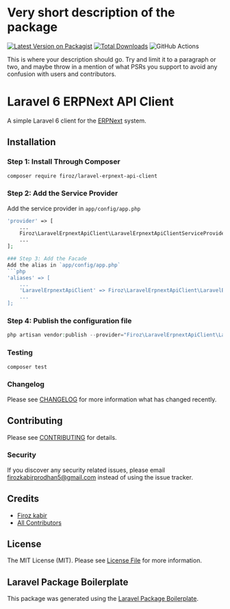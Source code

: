 # Very short description of the package

[![Latest Version on Packagist](https://img.shields.io/packagist/v/firoz/laravel-erpnext-api-client.svg?style=flat-square)](https://packagist.org/packages/firoz/laravel-erpnext-api-client)
[![Total Downloads](https://img.shields.io/packagist/dt/firoz/laravel-erpnext-api-client.svg?style=flat-square)](https://packagist.org/packages/firoz/laravel-erpnext-api-client)
![GitHub Actions](https://github.com/firozkabir25/laravel-erpnext-api-client/actions/workflows/main.yml/badge.svg)

This is where your description should go. Try and limit it to a paragraph or two, and maybe throw in a mention of what PSRs you support to avoid any confusion with users and contributors.

# Laravel 6 ERPNext API Client

A simple Laravel 6 client for the [ERPNext](https://erpnext.com/) system.

## Installation

### Step 1: Install Through Composer

```bash
composer require firoz/laravel-erpnext-api-client
```

### Step 2: Add the Service Provider
Add the service provider in `app/config/app.php`
```php
'provider' => [
    ...
    Firoz\LaravelErpnextApiClient\LaravelErpnextApiClientServiceProvider::class,
    ...
];

### Step 3: Add the Facade
Add the alias in `app/config/app.php`
```php
'aliases' => [
    ...
    'LaravelErpnextApiClient' => Firoz\LaravelErpnextApiClient\LaravelErpnextApiClientFacade::class,
    ...
];
```
### Step 4: Publish the configuration file
```php
php artisan vendor:publish --provider="Firoz\LaravelErpnextApiClient\LaravelErpnextApiClientServiceProvider"
```

### Testing

```bash
composer test
```

### Changelog

Please see [CHANGELOG](CHANGELOG.md) for more information what has changed recently.

## Contributing

Please see [CONTRIBUTING](CONTRIBUTING.md) for details.

### Security

If you discover any security related issues, please email firozkabirprodhan5@gmail.com instead of using the issue tracker.

## Credits

-   [Firoz kabir](https://github.com/firozkabir25)
-   [All Contributors](../../contributors)

## License

The MIT License (MIT). Please see [License File](LICENSE.md) for more information.

## Laravel Package Boilerplate

This package was generated using the [Laravel Package Boilerplate](https://laravelpackageboilerplate.com).
